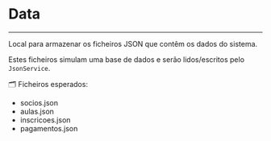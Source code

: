 # Data
---
Local para armazenar os ficheiros JSON que contêm os dados do sistema.

Estes ficheiros simulam uma base de dados e serão lidos/escritos pelo `JsonService`.

🗂️ Ficheiros esperados:
- socios.json
- aulas.json
- inscricoes.json
- pagamentos.json
